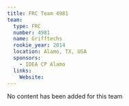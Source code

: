 ```yaml
---
title: FRC Team 4981
team:
  type: FRC
  number: 4981
  name: Grifftechs
  rookie_year: 2014
  location: Alamo, TX, USA
  sponsors:
    - IDEA CP Alamo
  links:
    Website: 
---
```

No content has been added for this team